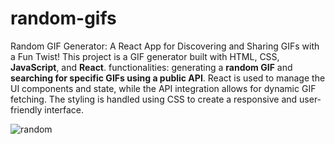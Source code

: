 # random-gifs
Random GIF Generator: A React App for Discovering and Sharing GIFs with a Fun Twist! 
This project is a GIF generator built with HTML, CSS, **JavaScript**, and **React**.
functionalities: generating a **random GIF** and **searching for specific GIFs using a public API**.
React is used to manage the UI components and state, while the API integration allows for dynamic GIF fetching.
The styling is handled using CSS to create a responsive and user-friendly interface.

![random](https://github.com/user-attachments/assets/ce376174-627e-4e6e-8bd8-cce7db33727e)
